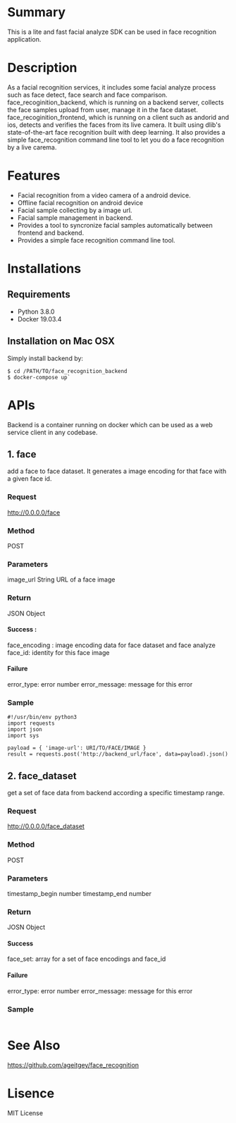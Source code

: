 # Summary
This is a lite and fast facial analyze SDK can be used in face recognition application.  

# Description
As a facial recognition services, it includes some facial analyze process such as face detect, face search and face comparison. face_recoginition_backend, which is running on a backend server, collects the face samples upload from user, manage it in the face dataset. face_recoginition_frontend, which is running on a client such as andorid and ios, detects and verifies the faces from its live camera. 
It built using dlib's state-of-the-art face recognition built with deep learning. It also provides a simple face_recognition command line tool to let you do a face recognition by a live carema.

# Features
* Facial recognition from a video camera of a android device.
* Offline facial recognition on android device
* Facial sample collecting by a image url.
* Facial sample management in backend.
* Provides a tool to syncronize facial samples automatically between frontend and backend.
* Provides a simple face recognition command line tool.

# Installations
## Requirements
* Python 3.8.0
* Docker 19.03.4

## Installation on Mac OSX
Simply install backend by:
```
$ cd /PATH/TO/face_recognition_backend
$ docker-compose up`
```

# APIs
Backend is a container running on docker which can be used as a web service client in any codebase.

## 1. face
add a face to face dataset. It generates a image encoding for that face with a given face id.
### Request
http://0.0.0.0/face
### Method
POST
### Parameters
image_url  String  URL of a face image
### Return
JSON Object
#### Success :
face_encoding : image encoding data for face dataset and face analyze
face_id: identity for this face image 
#### Failure
error_type: error number
error_message: message for this error
### Sample 
```
#!/usr/bin/env python3
import requests
import json
import sys

payload = { 'image-url': URI/TO/FACE/IMAGE }
result = requests.post('http://backend_url/face', data=payload).json()
```
## 2. face_dataset
get a set of face data from backend according a specific timestamp range.
### Request
http://0.0.0.0/face_dataset
### Method
POST
### Parameters
timestamp_begin  number 
timestamp_end number 
### Return
JOSN Object
#### Success
face_set: array for a set of face encodings and face_id
#### Failure
error_type: error number
error_message: message for this error
### Sample
```
```

# See Also
https://github.com/ageitgey/face_recognition

# Lisence
MIT License
